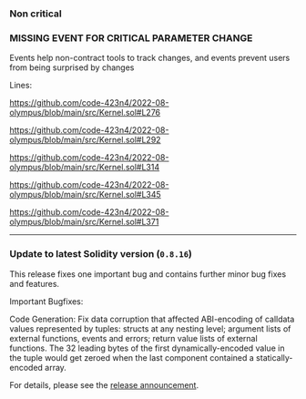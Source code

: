 ### Non critical


### MISSING EVENT FOR CRITICAL PARAMETER CHANGE
Events help non-contract tools to track changes, and events prevent users from being surprised by changes

Lines:

https://github.com/code-423n4/2022-08-olympus/blob/main/src/Kernel.sol#L276

https://github.com/code-423n4/2022-08-olympus/blob/main/src/Kernel.sol#L292

https://github.com/code-423n4/2022-08-olympus/blob/main/src/Kernel.sol#L314

https://github.com/code-423n4/2022-08-olympus/blob/main/src/Kernel.sol#L345

https://github.com/code-423n4/2022-08-olympus/blob/main/src/Kernel.sol#L371

---

### Update to latest Solidity version (`0.8.16`)
This release fixes one important bug and contains further minor bug fixes and features.

Important Bugfixes:

Code Generation: Fix data corruption that affected ABI-encoding of calldata values represented by tuples: structs at any nesting level; argument lists of external functions, events and errors; return value lists of external functions. The 32 leading bytes of the first dynamically-encoded value in the tuple would get zeroed when the last component contained a statically-encoded array.

For details, please see the [release announcement](https://blog.soliditylang.org/2022/08/08/solidity-0.8.16-release-announcement/).
